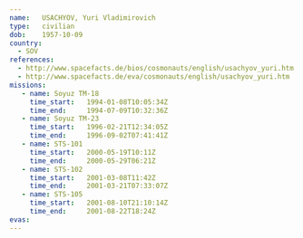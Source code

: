 ```yaml
---
name:	USACHYOV, Yuri Vladimirovich 
type:	civilian
dob:	1957-10-09
country:
  - SOV
references:
  - http://www.spacefacts.de/bios/cosmonauts/english/usachyov_yuri.htm
  - http://www.spacefacts.de/eva/cosmonauts/english/usachyov_yuri.htm
missions:
   - name: Soyuz TM-18
     time_start:   1994-01-08T10:05:34Z
     time_end:     1994-07-09T10:32:36Z
   - name: Soyuz TM-23
     time_start:   1996-02-21T12:34:05Z
     time_end:     1996-09-02T07:41:41Z
   - name: STS-101
     time_start:   2000-05-19T10:11Z
     time_end:     2000-05-29T06:21Z
   - name: STS-102
     time_start:   2001-03-08T11:42Z
     time_end:     2001-03-21T07:33:07Z
   - name: STS-105
     time_start:   2001-08-10T21:10:14Z
     time_end:     2001-08-22T18:24Z
evas:
---
```

